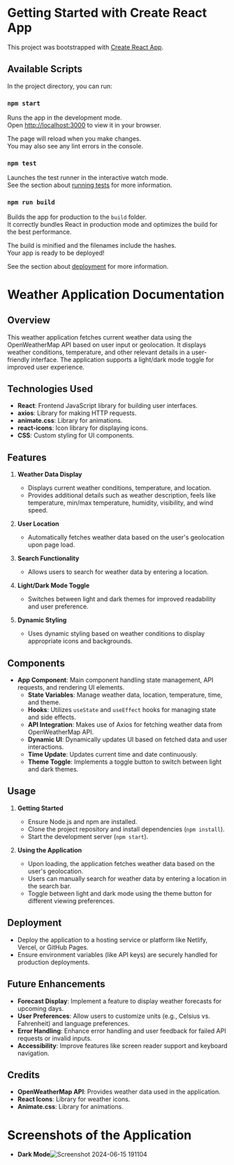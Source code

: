 # Getting Started with Create React App

This project was bootstrapped with [Create React App](https://github.com/facebook/create-react-app).

## Available Scripts

In the project directory, you can run:

### `npm start`

Runs the app in the development mode.\
Open [http://localhost:3000](http://localhost:3000) to view it in your browser.

The page will reload when you make changes.\
You may also see any lint errors in the console.

### `npm test`

Launches the test runner in the interactive watch mode.\
See the section about [running tests](https://facebook.github.io/create-react-app/docs/running-tests) for more information.

### `npm run build`

Builds the app for production to the `build` folder.\
It correctly bundles React in production mode and optimizes the build for the best performance.

The build is minified and the filenames include the hashes.\
Your app is ready to be deployed!

See the section about [deployment](https://facebook.github.io/create-react-app/docs/deployment) for more information.

# Weather Application Documentation

## Overview

This weather application fetches current weather data using the OpenWeatherMap API based on user input or geolocation. It displays weather conditions, temperature, and other relevant details in a user-friendly interface. The application supports a light/dark mode toggle for improved user experience.

## Technologies Used

- **React**: Frontend JavaScript library for building user interfaces.
- **axios**: Library for making HTTP requests.
- **animate.css**: Library for animations.
- **react-icons**: Icon library for displaying icons.
- **CSS**: Custom styling for UI components.

## Features

1. **Weather Data Display**
   - Displays current weather conditions, temperature, and location.
   - Provides additional details such as weather description, feels like temperature, min/max temperature, humidity, visibility, and wind speed.

2. **User Location**
   - Automatically fetches weather data based on the user's geolocation upon page load.

3. **Search Functionality**
   - Allows users to search for weather data by entering a location.

4. **Light/Dark Mode Toggle**
   - Switches between light and dark themes for improved readability and user preference.

5. **Dynamic Styling**
   - Uses dynamic styling based on weather conditions to display appropriate icons and backgrounds.

## Components

- **App Component**: Main component handling state management, API requests, and rendering UI elements.
  - **State Variables**: Manage weather data, location, temperature, time, and theme.
  - **Hooks**: Utilizes `useState` and `useEffect` hooks for managing state and side effects.
  - **API Integration**: Makes use of Axios for fetching weather data from OpenWeatherMap API.
  - **Dynamic UI**: Dynamically updates UI based on fetched data and user interactions.
  - **Time Update**: Updates current time and date continuously.
  - **Theme Toggle**: Implements a toggle button to switch between light and dark themes.

## Usage

1. **Getting Started**
   - Ensure Node.js and npm are installed.
   - Clone the project repository and install dependencies (`npm install`).
   - Start the development server (`npm start`).

2. **Using the Application**
   - Upon loading, the application fetches weather data based on the user's geolocation.
   - Users can manually search for weather data by entering a location in the search bar.
   - Toggle between light and dark mode using the theme button for different viewing preferences.

## Deployment

- Deploy the application to a hosting service or platform like Netlify, Vercel, or GitHub Pages.
- Ensure environment variables (like API keys) are securely handled for production deployments.

## Future Enhancements

- **Forecast Display**: Implement a feature to display weather forecasts for upcoming days.
- **User Preferences**: Allow users to customize units (e.g., Celsius vs. Fahrenheit) and language preferences.
- **Error Handling**: Enhance error handling and user feedback for failed API requests or invalid inputs.
- **Accessibility**: Improve features like screen reader support and keyboard navigation.

## Credits

- **OpenWeatherMap API**: Provides weather data used in the application.
- **React Icons**: Library for weather icons.
- **Animate.css**: Library for animations.

# Screenshots of the Application
- **Dark Mode**![Screenshot 2024-06-15 191104](https://github.com/kamalakar25/KraftshalaAssignment/assets/137474117/ff76a504-d8b8-4b7a-9a93-efaed73e2696)


